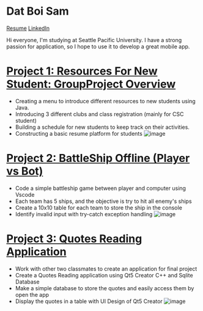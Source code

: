 # Dat Boi Sam
[Resume](https://github.com/DatSam04/Resume/blob/main/Resume.pdf) [LinkedIn](https://www.linkedin.com/in/dat-sam-5969a2220/)

Hi everyone, I'm studying at Seattle Pacific University. I have a strong passion for application, so I hope to use it to develop a great mobile app.

# [Project 1: Resources For New Student: GroupProject Overview](https://github.com/DatSam04/GroupProject)
- Creating a menu to introduce different resources to new students using Java.
- Introducing 3 different clubs and class registration (mainly for CSC student)
- Building a schedule for new students to keep track on their activities.
- Constructing a basic resume platform for students
![image](https://user-images.githubusercontent.com/93684537/141406851-e659616c-230b-4060-8909-81c45b2aa4dc.png)

# [Project 2: BattleShip Offline (Player vs Bot)](https://github.com/DatSam04/BattleShip)
- Code a simple battleship game between player and computer using Vscode
- Each team has 5 ships, and the objective is try to hit all enemy's ships
- Create a 10x10 table for each team to store the ship in the console
- Identify invalid input with try-catch exception handling
![image](https://user-images.githubusercontent.com/93684537/158953127-5f832367-a6c3-4002-a78a-57739d6c56b9.png)

# [Project 3: Quotes Reading Application](https://github.com/jeannenv/CSC3220_T4_Quotes.git)
- Work with other two classmates to create an application for final project
- Create a Quotes Reading application using Qt5 Creator C++ and Sqlite Database
- Make a simple database to store the quotes and easily access them by open the app
- Display the quotes in a table with UI Design of Qt5 Creator
![image](https://user-images.githubusercontent.com/93684537/158936489-23227c93-0c0c-498c-96ec-29d58de89132.png)
